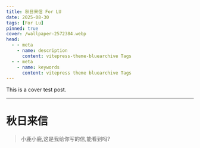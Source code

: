 ```yaml
---
title: 秋日来信 For LU
date: 2025-08-30
tags: [For Lu]
pinned: true
cover: /wallpaper-2572384.webp
head:
  - - meta
    - name: description
      content: vitepress-theme-bluearchive Tags
  - - meta
    - name: keywords
      content: vitepress theme bluearchive Tags
---
```

This is a cover test post.

---

# 秋日来信
> 小鹿小鹿,这是我给你写的信,能看到吗?
